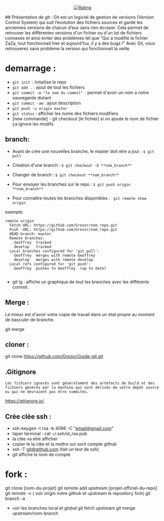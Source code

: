  
<p align="center">
  <a href="https://www.spigotmc.org/resources/4750/">
          <img src="https://img.shields.io/badge/update%2003.10.2019-mise%20a%20jour%20-green" alt="Rating">
  </a>
</p>
## Présentation de git : 
Git est un logiciel de gestion de versions (Version Control System) qui suit l’évolution des fichiers sources et garde les anciennes versions de chacun d’eux sans rien écraser. Cela permet de retrouver les différentes versions d'un fichier ou d'un lot de fichiers connexes et ainsi éviter des problèmes tel que "Qui a modifié le fichier ZaZa, tout fonctionnait hier et aujourd'hui, il y a des bugs !" Avec Git, vous retrouverez sans problème la version qui fonctionnait la veille.

# demarrage :

- ```git init ```: Initailise le repo
- ```git add .``` : ajout de tout les fichiers
- ```git commit -m "le nom du commit" ```: permet d'avoir un nom a notre sauvegarde distant
- ```git commit -am``` : ajout description
- ```git push -u origin master```
- ```git status``` : afficher les noms des fichiers modifiers
- [new commande] - git checkout [le fichier] si on ajoute le nom de fichier ça ignore les modifs
## branch: 
- Avant de crée une nouvelles branche, le master doit etre a jour :
```$ git pull```

- Création d'une branch : 
  ```$ git checkout -b **nom_branch**```

- Changer de branch : 
```$ git checkout **nom_branch**```
  
- Pour envoyer les branches sur le repo : 
```$ git push origin **nom_branch**```

- Pour connaître toutes les branches disponibles :
   ``` git remote show origin```
  

exemple:
```
remote origin
  Fetch URL: https://github.com/Grezor/nom_repo.git
  Push  URL: https://github.com/Grezor/nom_repo.git
  HEAD branch: master
  Remote branches:
    Geoffrey  tracked
    develop   tracked
  Local branches configured for 'git pull':
    Geoffrey  merges with remote Geoffrey
    develop   merges with remote develop
  Local refs configured for 'git push':
    Geoffrey  pushes to Geoffrey  (up to date)
  
```

- git lg : affiche un graphique de tout les branches avec les  différents commit.

## Merge :
Le mieux est d'avoir votre copie de travail dans un état propre au moment de basculer de branche.

git merge <nom de la branche>

## cloner : 

git clone <https://github.com/Grezor/Guide-git.git>


## .Gitignore

```
Les fichiers ignorés sont généralement des artefacts de build et des fichiers générés par la machine qui sont dérivés de votre dépôt source ou qui ne devraient pas être commités.
```

<https://gitignore.io/>


## Crée clée ssh  : 
  - ssh-keygen -t rsa -b 4096 -C "email@gmail.com"
  - taper terminal : cat ~/.ssh/id_rsa.pub 
  - la clée va etre afficher
  - copier le la clée et la mettre sur sont compte github 
  - ssh -T git@github.com (fait un test de ssh)
  - git affiche le nom de compte

# fork : 

git clone [nom-du-projet]
git remote add upstream [projet-officiel-du-repo]
git remote -v ( voir origin notre github et upstream le repository fork)
git branch -a 
 - voir les branches local et global
git fetch upstream
git merge upstream/nom-branch









